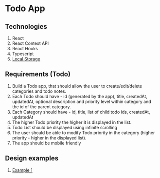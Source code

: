 # Todo App

## Technologies
1. React
2. React Context API
3. React Hooks
4. Typescript
5. [Local Storage](https://www.w3schools.com/html/html5_webstorage.asp)

## Requirements (Todo)
1. Build a Todo app, that should allow the user to create/edit/delete categories and todo notes. 
2. Each Todo should have - id (generated by the app), title, createdAt, updatedAt, optional description and priority level within category and the id of the parent category.
3. Each Category should have - id, title, list of child todo ids, createdAt, updatedAt
4. The higher Todo priority the higher it is displayed in the list.
5. Todo List should be displayed using infinite scrolling
6. The user should be able to modify Todo priority in the category (higher priority - higher in the displayed list).
7. The app should be mobile friendly

## Design examples
1. [Example 1](https://prnt.sc/t49zt4)
